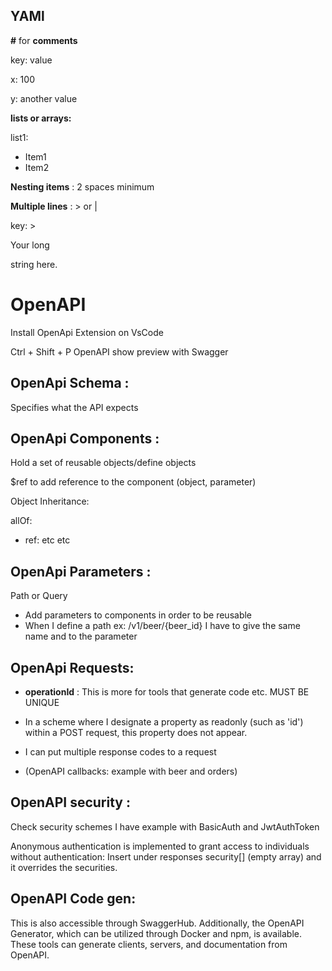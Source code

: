 ## YAMl

**#** for **comments**

key: value

x: 100

y: another value

**lists or arrays:**

list1:

- Item1
- Item2

**Nesting items** : 2 spaces minimum

**Multiple lines** : \> or |

key: \>

Your long

string here.

# OpenAPI

Install OpenApi Extension on VsCode

Ctrl + Shift + P OpenAPI show preview with Swagger

## OpenApi Schema :

Specifies what the API expects

## OpenApi Components :

Hold a set of reusable objects/define objects

$ref to add reference to the component (object, parameter)

Object Inheritance:

allOf:

- ref: etc etc

## OpenApi Parameters :

Path or Query

- Add parameters to components in order to be reusable
- When I define a path ex: /v1/beer/{beer\_id} I have to give the same name and to the parameter

## OpenApi Requests:

- **operationId** : This is more for tools that generate code etc. MUST BE UNIQUE

- In a scheme where I designate a property as readonly (such as 'id') within a POST request, this property does not appear.

- I can put multiple response codes to a request

- (OpenAPI callbacks: example with beer and orders)

## OpenAPI security :

Check security schemes I have example with BasicAuth and JwtAuthToken

Anonymous authentication is implemented to grant access to individuals without authentication: Insert under responses security[] (empty array) and it overrides the securities.

## OpenAPI Code gen:

This is also accessible through SwaggerHub. Additionally, the OpenAPI Generator, which can be utilized through Docker and npm, is available. These tools can generate clients, servers, and documentation from OpenAPI.
